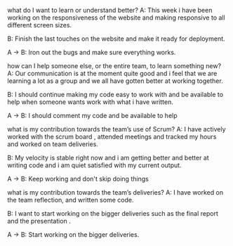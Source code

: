 what do I want to learn or understand better?
 A: 
    This week i have been working on the responsiveness of the website and making responsive to all different screen sizes. 
    

 B: 
    Finish the last touches on the website and make it ready for deployment. 
    
 
 A -> B: Iron out the bugs and make sure everything works. 

how can I help someone else, or the entire team, to learn something new?
 A: 
    Our communication is at the moment quite good and i feel that we are learning a lot 
    as a group and we all have gotten better at working together. 
    

 B: 
    I should continue making my code easy to work with and be available to help when 
    someone wants work with what i have written. 
    
 
 A -> B: I should comment my code and be available to help
    

what is my contribution towards the team’s use of Scrum?
 A: I have actively worked with the scrum board , attended meetings and tracked my hours and worked on team deliveries.

 B: My velocity is stable right now  and i am getting better and better at writing code and i am quiet satisfied with my current output. 
 
 A -> B: Keep working and don't skip doing things 

what is my contribution towards the team’s deliveries?
 A: I have worked on the team reflection, and written some code. 

 B: I want to start working on the bigger deliveries such as the final report and the presentation .
 
 A -> B: Start working on the bigger deliveries. 